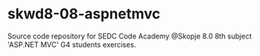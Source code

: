 # skwd8-08-aspnetmvc
Source code repository for SEDC Code Academy @Skopje 8.0 8th subject 'ASP.NET MVC' G4 students exercises.
